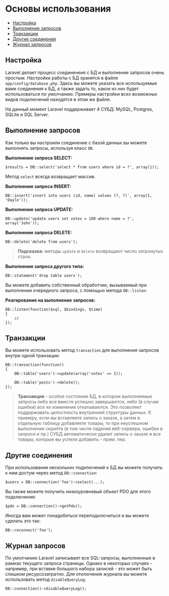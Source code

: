 # Основы использования

- [Настройка](#configuration)
- [Выполнение запросов](#running-queries)
- [Транзакции](#database-transactions)
- [Другие соединения](#accessing-connections)
- [Журнал запросов](#query-logging)

<a name="configuration"></a>
## Настройка

Laravel делает процесс соединенеия с БД и выполнение запросов очень простым. Настройки работы с БД хранятся в файле `app/config/database.php`. Здесь вы можете указать все используемые вами соединения к БД, а также задать то, какое из них будет использоваться по умолчанию. Примеры настройки всех возможных видов подключений находятся в этом же файле.

На данный момент Laravel поддерживает 4 СУБД: MySQL, Postgres, SQLite и SQL Server.

<a name="running-queries"></a>
## Выполнение запросов

Как только вы настроили соединение с базой данных вы можете выполнять запросы, используя класс `DB`.

**Выполнение запроса SELECT:**

	$results = DB::select('select * from users where id = ?', array(1));

Метод `select` всегда возвращает массив.

**Выполнение запроса INSERT:**

	DB::insert('insert into users (id, name) values (?, ?)', array(1, 'Dayle'));

**Выполнение запроса UPDATE:**

	DB::update('update users set votes = 100 where name = ?', array('John'));

**Выполнение запроса DELETE:**

	DB::delete('delete from users');

> **Подсказка:** методы `update` и `delete` возвращают число затронутых строк.

**Выполнение запроса другого типа:**

	DB::statement('drop table users');

Вы можете добавить собственный обработчик, вызываемый при выполнении очередного запроса, с помощью метода `DB::listen`:

**Реагирование на выполнение запросов:**

	DB::listen(function($sql, $bindings, $time)
	{
		//
	});

<a name="database-transactions"></a>
## Транзакции

Вы можете использовать метод `transaction` для выполнения запросов внутри одной транзации:

	DB::transaction(function()
	{
		DB::table('users')->update(array('votes' => 1));

		DB::table('posts')->delete();
	});

> **Транзакция** - особое состояние БД, в котором выполняемые запросы либо все вместе успешно завершаются, либо (в случае ошибки) все их изменения откатываются. Это позволяет поддерживать целостность внутренней структуры данных. К примеру, если вы вставляете запись о заказе, а затем в отдельную таблицу добавляете товары, то при неуспешном выполнении скрипта (в том числе падения вёб-сервера, ошибки в запросе и пр.) СУБД автоматически удалит запись о заказе и все товары, которые вы успели добавить - прим. пер.

<a name="accessing-connections"></a>
## Другие соединения

При использовании нескольких подключений к БД вы можете получить к ним достум через метод `DB::connection`:

	$users = DB::connection('foo')->select(...);

Вы также можете получить низкоуровневый объект PDO для этого подключения:

	$pdo = DB::connection()->getPdo();

Иногда вам может понадобиться переподключиться и вы можете сделать это так:

	DB::reconnect('foo');

<a name="query-logging"></a>
## Журнал запросов

По умолчанию Laravel записывает все SQL-запросы, выполненные в рамках текущего запроса страницы. Однако в некоторых случаях - например, при вставке большого набора записей - это может быть слишком ресурсозатратно. Для отключения журнала вы можете использовать метод `disableQueryLog`:

	DB::connection()->disableQueryLog();